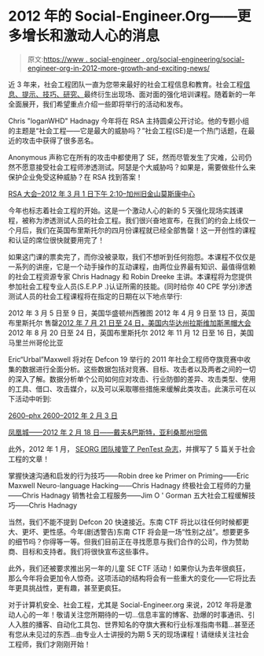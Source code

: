 # 2012 年的 Social-Engineer.Org——更多增长和激动人心的消息

> 原文:[https://www . social-engineer . org/social-engineering/social-engineer-org-in-2012-more-growth-and-exciting-news/](https://www.social-engineer.org/social-engineering/social-engineer-org-in-2012-more-growth-and-exciting-news/)

近 3 年来，社会工程团队一直为您带来最好的社会工程信息和教育。社会工程[信息、提示、技巧、研究、](https://www.social-engineer.org/se-newsletter/ "SEORG Newsletter ")最终衍生出现场、面对面的强化培训课程。随着新的一年全面展开，我们希望重点介绍一些即将举行的活动和发布。

Chris "loganWHD" Hadnagy 今年将在 RSA 主持圆桌公开讨论。他的专题小组的主题是“社会工程——它是最大的威胁吗？”社会工程(SE)是一个热门话题，在最近的攻击中获得了很多恶名。

Anonymous 声称它在所有的攻击中都使用了 SE，然而尽管发生了灾难，公司仍然不愿意接受社会工程师渗透测试。阿瑟是个大威胁吗？如果是，需要做些什么来保护企业免受这种威胁？在 RSA 找到答案！

[RSA 大会–2012 年 3 月 1 日下午 2:10–加州旧金山莫斯康中心](https://ae.rsaconference.com/US12/scheduler/speakers.do?letter=H&sort=fullNameReversed "RSA Hadnagy Speeches")

今年也标志着社会工程的开始。这是一个激动人心的新的 5 天强化现场实践课程，被称为渗透测试人员的社会工程。我们很兴奋地宣布，在我们的约会上线仅一个月后，我们在英国布里斯托尔的四月份课程就已经全部售罄！这一开创性的课程和认证的席位很快就要用完了！

如果这门课的票卖完了，而你没被录取，我们不想听到任何抱怨。本课程不仅仅是一系列的讲座，它是一个动手操作的互动课程，由两位业界最有知识、最值得信赖的社会工程资源专家 Chris Hadnagy 和 Robin Dreeke 主讲。本课程将为您提供参加社会工程专业人员(S.E.P.P .)认证所需的技能。(同时给你 40 CPE 学分)渗透测试人员的社会工程课程将在指定的日期在以下地点举行:

2012 年 3 月 5 日至 9 日，美国华盛顿州西雅图
2012 年 4 月 9 日至 13 日，英国布里斯托尔
售罄[2012 年 7 月 21 日至 24 日，美国内华达州拉斯维加斯黑帽大会](https://www.blackhat.com/html/bh-us-12/training/courses/bh-us-12-training_social-engineering.html "Social Engineering for Pentesters Black Hat")2012 年 8 月 20 日至 24 日，英国布里斯托尔
2012 年 11 月 12 日至 16 日，美国马里兰州哥伦比亚

Eric“Urbal”Maxwell 将对在 Defcon 19 举行的 2011 年社会工程师夺旗竞赛中收集的数据进行全面分析。这些数据包括对竞赛、目标、攻击者以及两者之间的一切的深入了解。数据分析单个公司如何应对攻击、行业防御的差异、攻击类型、使用的工具、借口、攻击媒介，以及可以采取哪些措施来缓解此类攻击。此演示可在以下活动中听到:

[2600–phx 2600–2012 年 2 月 3 日](https://www.phx2600.org/meeting-info/ "Urbal at 2600")

[凤凰城——2012 年 2 月 18 日——戴夫&巴斯特，亚利桑那州坦佩](http://www.securitybsides.com/w/page/48438585/BSidesPHX "BSIDES")

此外，2012 年 1 月， [SEORG 团队接管了 PenTest 杂志](https://pentestmag.com/social-engineering-pentest-092012/ "Pentest Magazine")，并撰写了 5 篇关于社会工程的文章！

掌握快速沟通和启发的行为技巧——Robin dree ke
Primer on Priming——Eric Maxwell
Neuro-language Hacking——Chris Hadnagy
终极社会工程师的力量——Chris Hadnagy
销售社会工程服务——Jim O ' Gorman
五大社会工程缓解技巧——Chris Hadnagy

当然，我们不能不提到 Defcon 20 快速接近。东南 CTF 将比以往任何时候都更大、更坏、更性感。今年(剧透警告)东南 CTF 将会是一场“性别之战”。想要更多的细节吗？你得等一等。但我们目前正在寻找愿意与我们合作的公司，作为赞助商、目标和支持者。我们将很快宣布这些事件。

此外，我们还被要求推出另一年的儿童 SE CTF 活动！如果你认为去年很疯狂，那么今年将会更加令人惊奇。这项活动的结构将会有一些重大的变化——它将比去年更具挑战性，更有趣，甚至更疯狂。

对于计算机安全、社会工程，尤其是 Social-Engineer.org 来说，2012 年将是激动人心的一年！敬请关注您所期待的一切…信息丰富的博客、劲爆的时事通讯、引人入胜的播客、自动化工具包、世界知名的夺旗大赛和行业标准指南书籍…甚至还有您从未见过的东西…由专业人士讲授的为期 5 天的现场课程！请继续关注社会工程师，我们才刚刚开始！